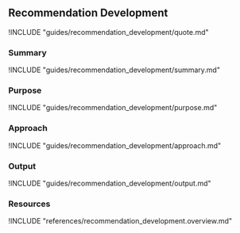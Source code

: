 ## Recommendation Development

!INCLUDE "guides/recommendation_development/quote.md"

### Summary

!INCLUDE "guides/recommendation_development/summary.md"

### Purpose

!INCLUDE "guides/recommendation_development/purpose.md"

### Approach

!INCLUDE "guides/recommendation_development/approach.md"

### Output

!INCLUDE "guides/recommendation_development/output.md"

### Resources

!INCLUDE "references/recommendation_development.overview.md"
